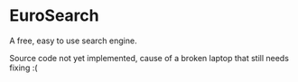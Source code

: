 EuroSearch
==========

A free, easy to use search engine.


Source code not yet implemented, cause of a broken laptop that still needs fixing :(

